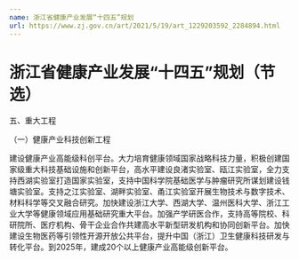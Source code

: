 ```yaml
---
name: 浙江省健康产业发展“十四五”规划
url: https://www.zj.gov.cn/art/2021/5/19/art_1229203592_2284894.html
---
```


# 浙江省健康产业发展“十四五”规划（节选）

五、重大工程

（一）健康产业科技创新工程

建设健康产业高能级科创平台。大力培育健康领域国家战略科技力量，积极创建国家级重大科技基础设施和创新平台，高水平建设良渚实验室、瓯江实验室，全力支持西湖实验室打造国家实验室，支持中国科学院基础医学与肿瘤研究所谋划建设钱塘实验室。支持之江实验室、湖畔实验室、甬江实验室开展生物技术与数字技术、材料科学等交叉融合研究。加快建设浙江大学、西湖大学、温州医科大学、浙江工业大学等健康领域应用基础研究重大平台。加强产学研医合作，支持高等院校、科研院所、医疗机构、骨干企业合作共建高水平新型研发机构和协同创新平台。加快建设生物医药等引领性开源开放公共平台，提升中国（浙江）卫生健康科技研发与转化平台。到2025年，建成20个以上健康产业高能级创新平台。

